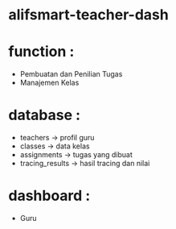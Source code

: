 # alifsmart-teacher-dash

# function :
- Pembuatan dan Penilian Tugas
- Manajemen Kelas

# database :
- teachers -> profil guru
- classes -> data kelas
- assignments -> tugas yang dibuat
- tracing_results -> hasil tracing dan nilai

# dashboard :
- Guru
